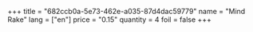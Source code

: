 +++
title = "682ccb0a-5e73-462e-a035-87d4dac59779"
name = "Mind Rake"
lang = ["en"]
price = "0.15"
quantity = 4
foil = false
+++
